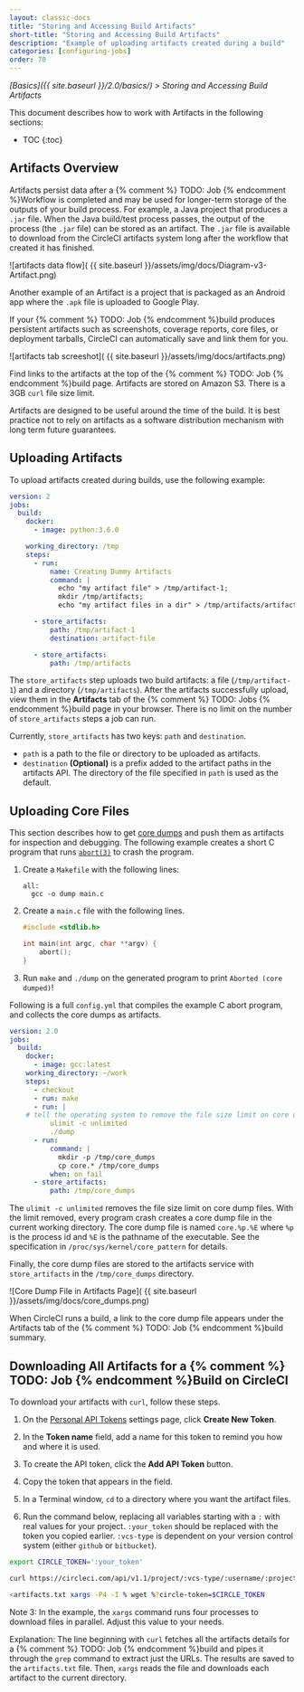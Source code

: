 ```yaml
---
layout: classic-docs
title: "Storing and Accessing Build Artifacts"
short-title: "Storing and Accessing Build Artifacts"
description: "Example of uploading artifacts created during a build"
categories: [configuring-jobs]
order: 70
---
```


*[Basics]({{ site.baseurl }}/2.0/basics/) > Storing and Accessing Build Artifacts*

This document describes how to work with Artifacts in the following sections:

* TOC
{:toc}

## Artifacts Overview

Artifacts persist data after a {% comment %} TODO: Job {% endcomment %}Workflow is completed and may be used for longer-term storage of the outputs of your build process. For example, a Java project that produces a `.jar` file. When the Java build/test process passes, the output of the process (the `.jar` file) can be stored as an artifact. The `.jar` file is available to download from the CircleCI artifacts system long after the workflow that created it has finished.

![artifacts data flow]( {{ site.baseurl }}/assets/img/docs/Diagram-v3-Artifact.png)

Another example of an Artifact is a project that is packaged as an Android app where the `.apk` file is uploaded to Google Play. 

If your {% comment %} TODO: Job {% endcomment %}build produces persistent artifacts such as screenshots, coverage reports, core files, or
deployment tarballs, CircleCI can automatically save and link them for you.

![artifacts tab screeshot]( {{ site.baseurl }}/assets/img/docs/artifacts.png)

Find links to the artifacts at the top of the {% comment %} TODO: Job {% endcomment %}build page. Artifacts are stored on Amazon S3. There is a 3GB `curl` file size limit.

Artifacts are designed to be useful around the time of the build. It is best practice not to rely on artifacts as a software distribution mechanism with long term future guarantees.

## Uploading Artifacts

To upload artifacts created during builds, use the following example:

```YAML
version: 2
jobs:
  build:
    docker:
      - image: python:3.6.0

    working_directory: /tmp
    steps:
      - run:
          name: Creating Dummy Artifacts
          command: |
            echo "my artifact file" > /tmp/artifact-1;
            mkdir /tmp/artifacts;
            echo "my artifact files in a dir" > /tmp/artifacts/artifact-2;

      - store_artifacts:
          path: /tmp/artifact-1
          destination: artifact-file

      - store_artifacts:
          path: /tmp/artifacts
```

The `store_artifacts` step uploads two build artifacts: a file (`/tmp/artifact-1`) and a directory (`/tmp/artifacts`). After  the artifacts successfully upload, view them in the **Artifacts** tab of the {% comment %} TODO: Jobs {% endcomment %}build page in your browser. There is no limit on the number of `store_artifacts` steps a job can run.

Currently, `store_artifacts` has two keys: `path` and `destination`.

  - `path` is a path to the file or directory to be uploaded as artifacts.
  - `destination` **(Optional)** is a prefix added to the artifact paths in the artifacts API. The directory of the file specified in `path` is used as the default.

## Uploading Core Files

This section describes how to get [core dumps](http://man7.org/linux/man-pages/man5/core.5.html) and push them as artifacts for inspection and debugging. The following example creates a short C program that runs [`abort(3)`](http://man7.org/linux/man-pages/man3/abort.3.html) to crash the program.

1. Create a `Makefile` with the following lines:

     ```
     all:
       gcc -o dump main.c
     ```

2. Create a `main.c` file with the following lines.

     ```C
     #include <stdlib.h>
     
     int main(int argc, char **argv) {
         abort();
     }
     ```

3. Run `make` and `./dump` on the generated program to print `Aborted (core dumped)`!

Following is a full `config.yml` that compiles the example C abort program, and collects the core dumps as artifacts.

```YAML
version: 2.0
jobs:
  build:
    docker:
      - image: gcc:latest
    working_directory: ~/work
    steps:
      - checkout
      - run: make
      - run: |
    # tell the operating system to remove the file size limit on core dump files 
          ulimit -c unlimited
          ./dump
      - run:
          command: |
            mkdir -p /tmp/core_dumps
            cp core.* /tmp/core_dumps
          when: on_fail
      - store_artifacts:
          path: /tmp/core_dumps
```

The `ulimit -c unlimited` removes the file size limit on core dump files. With the limit removed, every program crash creates a core dump file in the current working directory. The core dump file is named `core.%p.%E` where `%p` is the process id and `%E` is the pathname of the executable. See the specification in `/proc/sys/kernel/core_pattern` for details.

Finally, the core dump files are stored to the artifacts service with `store_artifacts` in the `/tmp/core_dumps` directory.

![Core Dump File in Artifacts Page]( {{ site.baseurl }}/assets/img/docs/core_dumps.png)

When CircleCI runs a build, a link to the core dump file appears under the Artifacts tab of the {% comment %} TODO: Job {% endcomment %}build summary.

## Downloading All Artifacts for a {% comment %} TODO: Job {% endcomment %}Build on CircleCI  

To download your artifacts with `curl`,
follow these steps.

1. On the [Personal API Tokens](https://circleci.com/account/api) settings page,
click **Create New Token**.

2. In the **Token name** field,
add a name for this token
to remind you how and where it is used.

3. To create the API token,
click the **Add API Token** button.

4. Copy the token that appears in the field.

5. In a Terminal window,
`cd` to a directory
where you want the artifact files.

6. Run the command below,
replacing all variables starting with a `:` with real values for your project.
`:your_token` should be replaced with the token you copied earlier.
`:vcs-type` is dependent on your version control system (either `github` or `bitbucket`).

```bash
export CIRCLE_TOKEN=':your_token'

curl https://circleci.com/api/v1.1/project/:vcs-type/:username/:project/:build_num/artifacts?circle-token=$CIRCLE_TOKEN | grep -o 'https://[^"]*' > artifacts.txt

<artifacts.txt xargs -P4 -I % wget %?circle-token=$CIRCLE_TOKEN
```

Note 3: In the example, the `xargs` command runs four processes to download files in parallel. Adjust this value to your needs.

Explanation: The line beginning with `curl` fetches all the artifacts details for a {% comment %} TODO: Job {% endcomment %}build and pipes it through the `grep` command to extract just the URLs. The results are saved to the `artifacts.txt` file. Then, `xargs` reads the file and downloads each artifact to the current directory.  
